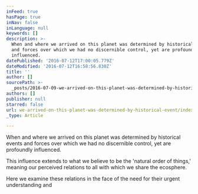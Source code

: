 ```yaml
---
inFeed: true
hasPage: true
inNav: false
inLanguage: null
keywords: []
description: >-
  When and where we arrived on this planet was determined by historical events
  and forces over which we had no discernible control, yet are profoundly
  influenced.
datePublished: '2016-07-12T17:00:05.779Z'
dateModified: '2016-07-12T16:58:56.830Z'
title: ''
author: []
sourcePath: >-
  _posts/2016-07-09-we-arrived-on-this-planet-was-determined-by-historical-event.md
authors: []
publisher: null
starred: false
url: we-arrived-on-this-planet-was-determined-by-historical-event/index.html
_type: Article

---
```

When and where we arrived on this planet was determined by historical events and forces over which we had no discernible control, yet are profoundly influenced.

This influence extends to what we believe to be the 'natural order of things,' meaning our perceived relations to all with which we share the ecosphere.

Here we examine these relations in the face of the need for their urgent understanding and